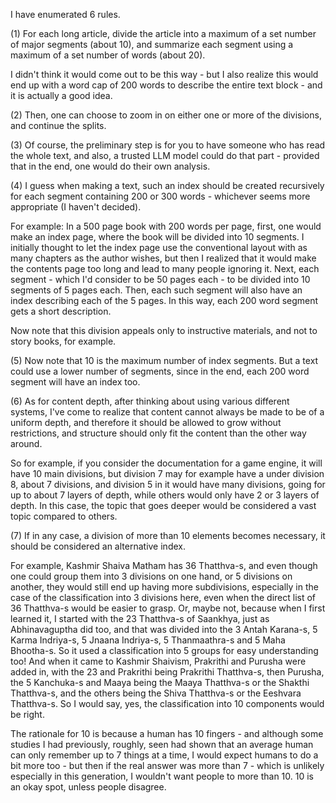 I have enumerated 6 rules.

(1) For each long article, divide the article into a maximum of a set number of major segments (about 10), and summarize each segment using a maximum of a set number of words (about 20).

I didn't think it would come out to be this way - but I also realize this would end up with a word cap of 200 words to describe the entire text block - and it is actually a good idea.

(2) Then, one can choose to zoom in on either one or more of the divisions, and continue the splits.

(3) Of course, the preliminary step is for you to have someone who has read the whole text, and also, a trusted LLM model could do that part - provided that in the end, one would do their own analysis.

(4) I guess when making a text, such an index should be created recursively for each segment containing 200 or 300 words - whichever seems more appropriate (I haven't decided).

For example: In a 500 page book with 200 words per page, first, one would make an index page, where the book will be divided into 10 segments. I initially thought to let the index page use the conventional layout with as many chapters as the author wishes, but then I realized that it would make the contents page too long and lead to many people ignoring it. Next, each segment - which I'd consider to be 50 pages each - to be divided into 10 segments of 5 pages each. Then, each such segment will also have an index describing each of the 5 pages. In this way, each 200 word segment gets a short description.

Now note that this division appeals only to instructive materials, and not to story books, for example.

(5) Now note that 10 is the maximum number of index segments. But a text could use a lower number of segments, since in the end, each 200 word segment will have an index too.

(6) As for content depth, after thinking about using various different systems, I've come to realize that content cannot always be made to be of a uniform depth, and therefore it should be allowed to grow without restrictions, and structure should only fit the content than the other way around.

So for example, if you consider the documentation for a game engine, it will have 10 main divisions, but division 7 may for example have a under division 8, about 7 divisions, and division 5 in it would have many divisions, going for up to about 7 layers of depth, while others would only have 2 or 3 layers of depth. In this case, the topic that goes deeper would be considered a vast topic compared to others.

(7) If in any case, a division of more than 10 elements becomes necessary, it should be considered an alternative index.

For example, Kashmir Shaiva Matham has 36 Thatthva-s, and even though one could group them into 3 divisions on one hand, or 5 divisions on another, they would still end up having more subdivisions, especially in the case of the classification into 3 divisions here, even when the direct list of 36 Thatthva-s would be easier to grasp. Or, maybe not, because when I first learned it, I started with the 23 Thatthva-s of Saankhya, just as Abhinavaguptha did too, and that was divided into the 3 Antah Karana-s, 5 Karma Indriya-s, 5 Jnaana Indriya-s, 5 Thanmaathra-s and 5 Maha Bhootha-s. So it used a classification into 5 groups for easy understanding too! And when it came to Kashmir Shaivism, Prakrithi and Purusha were added in, with the 23 and Prakrithi being Prakrithi Thatthva-s, then Purusha, the 5 Kanchuka-s and Maaya being the Maaya Thatthva-s or the Shakthi Thatthva-s, and the others being the Shiva Thatthva-s or the Eeshvara Thatthva-s. So I would say, yes, the classification into 10 components would be right.

The rationale for 10 is because a human has 10 fingers - and although some studies I had previously, roughly, seen had shown that an average human can only remember up to 7 things at a time, I would expect humans to do a bit more too - but then if the real answer was more than 7 - which is unlikely especially in this generation, I wouldn't want people to more than 10. 10 is an okay spot, unless people disagree.